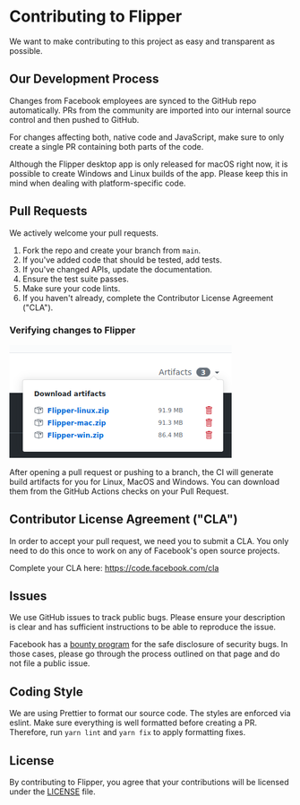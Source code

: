 # Contributing to Flipper

We want to make contributing to this project as easy and transparent as
possible.

## Our Development Process

Changes from Facebook employees are synced to the GitHub repo automatically.
PRs from the community are imported into our internal source control and then
pushed to GitHub.

For changes affecting both, native code and JavaScript, make sure to only create
a single PR containing both parts of the code.

Although the Flipper desktop app is only released for macOS right now, it is
possible to create Windows and Linux builds of the app. Please keep this in mind
when dealing with platform-specific code.

## Pull Requests

We actively welcome your pull requests.

1. Fork the repo and create your branch from `main`.
2. If you've added code that should be tested, add tests.
3. If you've changed APIs, update the documentation.
4. Ensure the test suite passes.
5. Make sure your code lints.
6. If you haven't already, complete the Contributor License Agreement ("CLA").

### Verifying changes to Flipper

![GitHub Actions artifact downloads](website/static/img/actions-artifacts.png)

After opening a pull request or pushing to a branch, the CI will generate
build artifacts for you for Linux, MacOS and Windows. You can download them
from the GitHub Actions checks on your Pull Request.

## Contributor License Agreement ("CLA")

In order to accept your pull request, we need you to submit a CLA. You only need
to do this once to work on any of Facebook's open source projects.

Complete your CLA here: <https://code.facebook.com/cla>

## Issues

We use GitHub issues to track public bugs. Please ensure your description is
clear and has sufficient instructions to be able to reproduce the issue.

Facebook has a [bounty program](https://www.facebook.com/whitehat/) for the safe
disclosure of security bugs. In those cases, please go through the process
outlined on that page and do not file a public issue.

## Coding Style

We are using Prettier to format our source code. The styles are enforced via
eslint. Make sure everything is well formatted before creating a PR. Therefore,
run `yarn lint` and `yarn fix` to apply formatting fixes.

## License

By contributing to Flipper, you agree that your contributions will be licensed
under the [LICENSE](./LICENSE) file.
